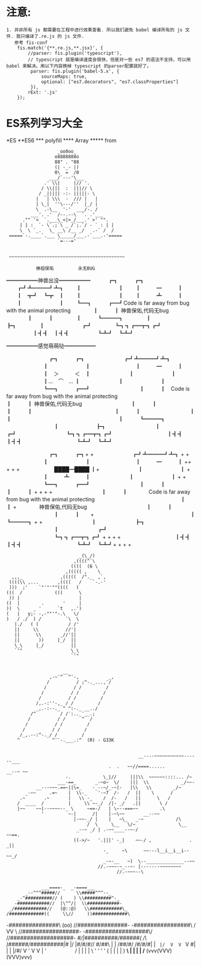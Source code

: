 # 注意:
    1. 并非所有 js 都需要在工程中进行效果查看. 所以我们避免 babel 编译所有的 js 文件. 我只编译了.re.js 的 js 文件.
       参考 fis-conf
        fis.match('{**.re.js,**.jsx}', {
            //parser: fis.plugin('typescript'),
            // typescript 就是编译速度会很快，但是对一些 es7 的语法不支持，可以用 babel 来解决。用以下内容换掉 typescript 的parser配置就好了。
             parser: fis.plugin('babel-5.x', {
                 sourceMaps: true,
                 optional: ["es7.decorators", "es7.classProperties"]
             }),
            rExt: '.js'
        });

# ES系列学习大全
*ES
**ES6
*** polyfill
**** Array
***** from



                       _oo0oo_
                      o8888888o
                      88" . "88
                      (| -_- |)
                      0\  =  /0
                    ___/`---'\___
                  .' \\|     |// '.
                 / \\|||  :  |||// \
                / _||||| -:- |||||- \
               |   | \\\  -  /// |   |
               | \_|  ''\---/''  |_/ |
               \  .-\__  '-'  ___/-. /
             ___'. .'  /--.--\  `. .'___
          ."" '<  `.___\_<|>_/___.' >' "".
         | | :  `- \`.;`\ _ /`;.`/ - ` : | |
         \  \ `_.   \_ __\ /__ _/   .-` /  /
     =====`-.____`.___ \_____/___.-`___.-'=====
                       `=---='


     ~~~~~~~~~~~~~~~~~~~~~~~~~~~~~~~~~~~~~~~~~~~

               佛祖保佑         永无BUG



 ━━━━━━神兽出没━━━━━━
 　　　┏┓　　　┏┓
 　　┏┛┻━━━┛┻┓
 　　┃　　　　　　　┃
 　　┃　　　━　　　┃
 　　┃　┳┛　┗┳　┃
 　　┃　　　　　　　┃
 　　┃　　　┻　　　┃
 　　┃　　　　　　　┃
 　　┗━┓　　　┏━┛Code is far away from bug with the animal protecting
 　　　　┃　　　┃ 神兽保佑,代码无bug
 　　　　┃　　　┃
 　　　　┃　　　┗━━━┓
 　　　　┃　　　　　　　┣┓
 　　　　┃　　　　　　　┏┛
 　　　　┗┓┓┏━┳┓┏┛
 　　　　　┃┫┫　┃┫┫
 　　　　　┗┻┛　┗┻┛

 ━━━━━━感觉萌萌哒━━━━━━

 　　　　　　　　┏┓　　　┏┓
 　　　　　　　┏┛┻━━━┛┻┓
 　　　　　　　┃　　　　　　　┃ 　
 　　　　　　　┃　　　━　　　┃
 　　　　　　　┃　＞　　　＜　┃
 　　　　　　　┃　　　　　　　┃
 　　　　　　　┃...　⌒　... ┃
 　　　　　　　┃　　　　　　　┃
 　　　　　　　┗━┓　　　┏━┛
 　　　　　　　　　┃　　　┃　Code is far away from bug with the animal protecting　　　　　　　　　　
 　　　　　　　　　┃　　　┃ 神兽保佑,代码无bug
 　　　　　　　　　┃　　　┃　　　　　　　　　　　
 　　　　　　　　　┃　　　┃ 　　　　　　
 　　　　　　　　　┃　　　┃
 　　　　　　　　　┃　　　┃　　　　　　　　　　　
 　　　　　　　　　┃　　　┗━━━┓
 　　　　　　　　　┃　　　　　　　┣┓
 　　　　　　　　　┃　　　　　　　┏┛
 　　　　　　　　　┗┓┓┏━┳┓┏┛
 　　　　　　　　　　┃┫┫　┃┫┫
 　　　　　　　　　　┗┻┛　┗┻┛


　　　　　　　　┏┓　　　┏┓+ +
　　　　　　　┏┛┻━━━┛┻┓ + +
　　　　　　　┃　　　　　　　┃ 　
　　　　　　　┃　　　━　　　┃ ++ + + +
　　　　　　 ████━████ ┃+
　　　　　　　┃　　　　　　　┃ +
　　　　　　　┃　　　┻　　　┃
　　　　　　　┃　　　　　　　┃ + +
　　　　　　　┗━┓　　　┏━┛
　　　　　　　　　┃　　　┃　　　　　　　　　　　
　　　　　　　　　┃　　　┃ + + + +
　　　　　　　　　┃　　　┃　　　　Code is far away from bug with the animal protecting　　　　　　　
　　　　　　　　　┃　　　┃ + 　　　　神兽保佑,代码无bug　　
　　　　　　　　　┃　　　┃
　　　　　　　　　┃　　　┃　　+　　　　　　　　　
　　　　　　　　　┃　 　　┗━━━┓ + +
　　　　　　　　　┃ 　　　　　　　┣┓
　　　　　　　　　┃ 　　　　　　　┏┛
　　　　　　　　　┗┓┓┏━┳┓┏┛ + + + +
　　　　　　　　　　┃┫┫　┃┫┫
　　　　　　　　　　┗┻┛　┗┻┛+ + + +


                               _(\_/)
                             ,((((^`\
                            ((((  (6 \
                          ,((((( ,    \
      ,,,_              ,(((((  /"._  ,`,
     ((((\\ ,...       ,((((   /    `-.-'
     )))  ;'    `"'"'""((((   (      
    (((  /            (((      \
     )) |                      |
    ((  |        .       '     |
    ))  \     _ '      `t   ,.')
    (   |   y;- -,-""'"-.\   \/  
    )   / ./  ) /         `\  \
       |./   ( (           / /'
       ||     \\          //'|
       ||      \\       _//'||
       ||       ))     |_/  ||
       \_\     |_/          ||
       `'"                  \_\
                            `'"


                         __
                    ,-~¨^  ^¨-,           _,
                   /          / ;^-._...,¨/
                  /          / /         /
                 /          / /         /
                /          / /         /
               /,.-:''-,_ / /         /
               _,.-:--._ ^ ^:-._ __../
             /^         / /¨:.._¨__.;
            /          / /      ^  /
           /          / /         /
          /          / /         /
         /_,.--:^-._/ /         /
        ^            ^¨¨-.___.:^  (R) - G33K


                                                     __----~~~~~~~~~~~------___
                                          .  .   ~~//====......          __--~ ~~
                          -.            \_|//     |||\\  ~~~~~~::::... /~
                       ___-==_       _-~o~  \/    |||  \\            _/~~-
               __---~~~.==~||\=_    -_--~/_-~|-   |\\   \\        _/~
           _-~~     .=~    |  \\-_    '-~7  /-   /  ||    \      /
         .~       .~       |   \\ -_    /  /-   /   ||      \   /
        /  ____  /         |     \\ ~-_/  /|- _/   .||       \ /
        |~~    ~~|--~~~~--_ \     ~==-/   | \~--===~~        .\
                 '         ~-|      /|    |-~\~~       __--~~
                             |-~~-_/ |    |   ~\_   _-~            /\
                                  /  \     \__   \/~                \__
                              _--~ _/ | .-~~____--~-/                  ~~==.
                             ((->/~   '.|||' -_|    ~~-/ ,              . _||
                                        -_     ~\      ~~---l__i__i__i--~~_/
                                        _-~-__   ~)  \--______________--~~
                                      //.-~~~-~_--~- |-------~~~~~~~~
                                             //.-~~~--\


                 ___====-_  _-====___
           _--^^^#####//      \\#####^^^--_
        _-^##########// (    ) \\##########^-_
       -############//  |\^^/|  \\############-
     _/############//   (@::@)   \\############\_
    /#############((     \\//     ))#############\
   -###############\\    (oo)    //###############-
  -#################\\  / VV \  //#################-
 -###################\\/      \//###################-
_#/|##########/\######(   /\   )######/\##########|\#_
|/ |#/\#/\#/\/  \#/\##\  |  |  /##/\#/  \/\#/\#/\#| \|
`  |/  V  V  `   V  \#\| |  | |/#/  V   '  V  V  \|  '
   `   `  `      `   / | |  | | \   '      '  '   '
                    (  | |  | |  )
                   __\ | |  | | /__
                  (vvv(VVV)(VVV)vvv)
